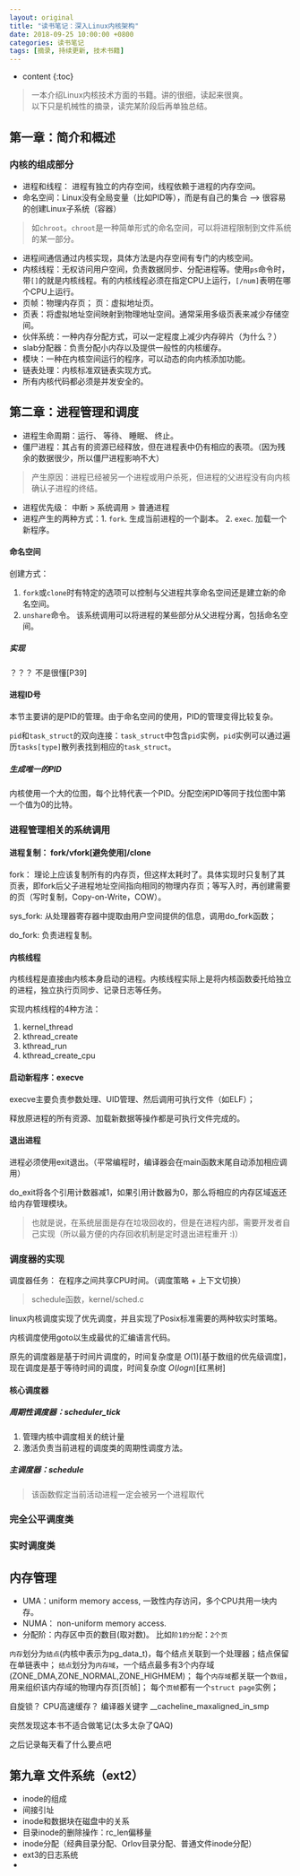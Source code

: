 ```yaml
---
layout: original
title: "读书笔记：深入Linux内核架构"
date: 2018-09-25 10:00:00 +0800 
categories: 读书笔记
tags: [摘录, 持续更新, 技术书籍]
---
```

* content
{:toc}


> 一本介绍Linux内核技术方面的书籍。讲的很细，读起来很爽。<br/>
> 以下只是机械性的摘录，读完某阶段后再单独总结。

<!-- more -->

## 第一章：简介和概述
### 内核的组成部分
* 进程和线程： 进程有独立的内存空间，线程依赖于进程的内存空间。
* 命名空间：Linux没有全局变量（比如PID等），而是有自己的集合  --> 很容易的创建Linux子系统（容器）
> 如`chroot`。`chroot`是一种简单形式的命名空间，可以将进程限制到文件系统的某一部分。
* 进程间通信通过内核实现，具体方法是内存空间有专门的内核空间。
* 内核线程：无权访问用户空间，负责数据同步、分配进程等。使用`ps`命令时，带`[]`的就是内核线程。有的内核线程必须在指定CPU上运行，`[/num]`表明在哪个CPU上运行。
* 页帧：物理内存页； 页：虚拟地址页。
* 页表：将虚拟地址空间映射到物理地址空间。通常采用多级页表来减少存储空间。
* 伙伴系统：一种内存分配方式，可以一定程度上减少内存碎片（为什么？）
* slab分配器：负责分配小内存以及提供一般性的内核缓存。
* 模块：一种在内核空间运行的程序，可以动态的向内核添加功能。
* 链表处理：内核标准双链表实现方式。
* 所有内核代码都必须是并发安全的。


## 第二章：进程管理和调度
* 进程生命周期：运行、 等待、 睡眠、 终止。
* 僵尸进程：其占有的资源已经释放，但在进程表中仍有相应的表项。（因为残余的数据很少，所以僵尸进程影响不大）
> 产生原因：进程已经被另一个进程或用户杀死，但进程的父进程没有向内核确认子进程的终结。

* 进程优先级： 中断 > 系统调用 > 普通进程
* 进程产生的两种方式：1. `fork`. 生成当前进程的一个副本。 2. `exec`. 加载一个新程序。

#### 命名空间
创建方式：
1. `fork`或`clone`时有特定的选项可以控制与父进程共享命名空间还是建立新的命名空间。
2. `unshare`命令。 该系统调用可以将进程的某些部分从父进程分离，包括命名空间。

##### 实现
？？？ 不是很懂[P39]


#### 进程ID号
本节主要讲的是PID的管理。由于命名空间的使用，PID的管理变得比较复杂。

`pid`和`task_struct`的双向连接：`task_struct`中包含`pid`实例，`pid`实例可以通过遍历`tasks[type]`散列表找到相应的`task_struct`。

##### 生成唯一的PID
内核使用一个大的位图，每个比特代表一个PID。分配空闲PID等同于找位图中第一个值为0的比特。

### 进程管理相关的系统调用
#### 进程复制： fork/vfork[避免使用]/clone
fork： 理论上应该复制所有的内存页，但这样太耗时了。具体实现时只复制了其页表，即fork后父子进程地址空间指向相同的物理内存页；等写入时，再创建需要的页（写时复制，Copy-on-Write，COW）。

sys_fork: 从处理器寄存器中提取由用户空间提供的信息，调用do_fork函数；

do_fork: 负责进程复制。

#### 内核线程
内核线程是直接由内核本身启动的进程。内核线程实际上是将内核函数委托给独立的进程，独立执行页同步、记录日志等任务。

实现内核线程的4种方法：
1. kernel_thread
2. kthread_create
3. kthread_run
4. kthread_create_cpu

#### 启动新程序：execve
execve主要负责参数处理、UID管理、然后调用可执行文件（如ELF）；

释放原进程的所有资源、加载新数据等操作都是可执行文件完成的。

#### 退出进程
进程必须使用exit退出。（平常编程时，编译器会在main函数末尾自动添加相应调用）

do_exit将各个引用计数器减1，如果引用计数器为0，那么将相应的内存区域返还给内存管理模块。

> 也就是说，在系统层面是存在垃圾回收的，但是在进程内部，需要开发者自己实现（所以最方便的内存回收机制是定时退出进程重开 :)）

### 调度器的实现
调度器任务： 在程序之间共享CPU时间。（调度策略 + 上下文切换）
> schedule函数，kernel/sched.c

linux内核调度实现了优先调度，并且实现了Posix标准需要的两种软实时策略。

内核调度使用goto以生成最优的汇编语言代码。

原先的调度器是基于时间片调度的，时间复杂度是 $O(1)$[基于数组的优先级调度]，现在调度是基于等待时间的调度，时间复杂度 $O(log n)$[红黑树]


#### 核心调度器
##### 周期性调度器：scheduler_tick
1. 管理内核中调度相关的统计量
2. 激活负责当前进程的调度类的周期性调度方法。

##### 主调度器：schedule
> 该函数假定当前活动进程一定会被另一个进程取代

### 完全公平调度类

### 实时调度类

## 内存管理
* UMA：uniform memory access, 一致性内存访问，多个CPU共用一块内存。
* NUMA： non-uniform memory access.
* 分配阶：内存区中页的数目(取对数)。 比如`阶1的分配`：`2个页`

`内存`划分为`结点`(内核中表示为pg_data_t)，每个结点关联到一个处理器；结点保留在单链表中；
`结点`划分为`内存域`，一个结点最多有3个内存域(ZONE_DMA,ZONE_NORMAL,ZONE_HIGHMEM)；
每个`内存域`都关联一个`数组`，用来组织该内存域的物理内存页[页帧]；
每个`页帧`都有一个`struct page`实例；





自旋锁？
CPU高速缓存？
编译器关键字 __cacheline_maxaligned_in_smp


突然发现这本书不适合做笔记(太多太杂了QAQ)

之后记录每天看了什么要点吧

## 第九章 文件系统（ext2）
* inode的组成
* 间接引址
* inode和数据块在磁盘中的关系
* 目录inode的删除操作：rc_len偏移量
* inode分配（经典目录分配、Orlov目录分配、普通文件inode分配）
* ext3的日志系统
* 